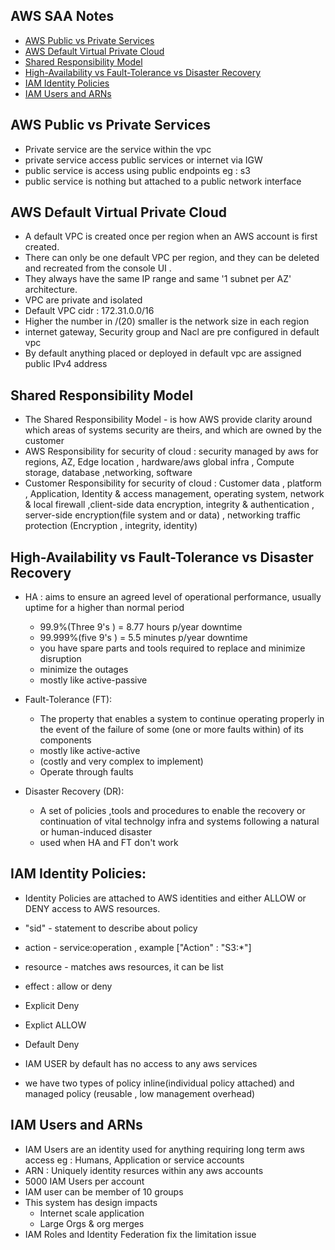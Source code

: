 ## AWS SAA Notes
- [AWS Public vs Private Services](#markdown-header-background)
- [AWS Default Virtual Private Cloud](#markdown-header-vpc)
- [Shared Responsibility Model](#markdown-header-shareresponse)
- [High-Availability vs Fault-Tolerance vs Disaster Recovery](#markdown-header-haftdr)
- [IAM Identity Policies](#markdown-header-IDP)
- [IAM Users and ARNs](#markdown-header-IAM)

## AWS Public vs Private Services
  * Private service are the service within the vpc
  * private service access public services or internet via IGW
  * public service is access using public endpoints eg : s3
  * public service is nothing but attached to a public network interface
  
## AWS Default Virtual Private Cloud
  * A default VPC is created once per region when an AWS account is first created.
  * There can only be one default VPC per region, and they can be deleted and recreated from the console UI .
  * They always have the same IP range and same '1 subnet per AZ' architecture.
  * VPC are private and isolated 
  * Default VPC cidr : 172.31.0.0/16
  * Higher the number in /(20) smaller is the network size in each region
  * internet gateway, Security group and Nacl are pre configured in default vpc
  * By default anything placed or deployed in default vpc are assigned public IPv4 address
  
## Shared Responsibility Model
  * The Shared Responsibility Model - is how AWS provide clarity around which areas of systems security are theirs, and which are owned by the customer
  * AWS Responsibility for security of cloud : security managed by aws for  regions, AZ, Edge location , hardware/aws global infra , Compute storage, database ,networking, software
  * Customer Responsibility for security of cloud : Customer data , platform , Application, Identity & access management, operating system, network & local firewall ,client-side data encryption, integrity & authentication ,  server-side encryption(file system and or data) , networking traffic protection (Encryption , integrity, identity)
  
## High-Availability vs Fault-Tolerance vs Disaster Recovery
  * HA : aims to ensure an agreed level of operational performance, usually uptime for a higher than normal period
    * 99.9%(Three 9's ) = 8.77 hours p/year downtime
    * 99.999%(five 9's ) = 5.5 minutes p/year downtime
    * you have spare parts and tools required to replace and minimize disruption
	* minimize the outages
	* mostly like active-passive
  
  * Fault-Tolerance (FT):
    * The property that enables a system to continue operating properly in the event of the failure of some (one or more faults within) of its components
	* mostly like active-active
	* (costly and very complex to implement)
	* Operate through faults
  
  * Disaster Recovery (DR):
    * A set of policies ,tools and procedures to enable the recovery or continuation of vital technolgy infra and systems following a natural or human-induced disaster
	* used when HA and FT don't work

## IAM Identity Policies:
  * Identity Policies are attached to AWS identities and either ALLOW or DENY access to AWS resources.
  * "sid" - statement to describe about policy
  * action - service:operation , example ["Action" : "S3:*"]
  * resource - matches aws resources, it can be list
  * effect : allow or deny 
  
  * Explicit Deny
  * Explict ALLOW
  * Default Deny
  * IAM USER by default has no access to any aws services
  * we have two types of policy inline(individual policy attached) and managed policy (reusable , low management overhead)

## IAM Users and ARNs
  * IAM Users are an identity used  for anything requiring long term aws access eg : Humans, Application or service accounts
  * ARN : Uniquely identity resurces within any aws accounts
  * 5000 IAM Users per account
  * IAM user can be member of 10 groups
  * This system has design impacts
    - Internet scale application
	- Large Orgs & org merges
  * IAM Roles and Identity Federation fix the limitation issue

## 
